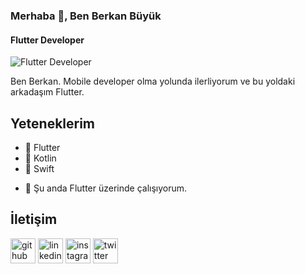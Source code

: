 ### Merhaba 👋, Ben Berkan Büyük
#### Flutter Developer
![Flutter Developer](https://miro.medium.com/max/3960/0*HICLyAdNSIyT0ODU.jpg)

Ben Berkan. Mobile developer olma yolunda ilerliyorum ve bu yoldaki arkadaşım Flutter.

## Yeteneklerim 
* 📱 Flutter
* 📱 Kotlin
* 📱 Swift

- 🔭 Şu anda Flutter üzerinde çalışıyorum.

## İletişim
[<img src='https://cdn.jsdelivr.net/npm/simple-icons@3.0.1/icons/github.svg' alt='github' height='40'>](https://github.com/BerkanBuyuk)  [<img src='https://cdn.jsdelivr.net/npm/simple-icons@3.0.1/icons/linkedin.svg' alt='linkedin' height='40'>](https://www.linkedin.com/in/berkan-b%C3%BCy%C3%BCk-b8540518a/)  [<img src='https://cdn.jsdelivr.net/npm/simple-icons@3.0.1/icons/instagram.svg' alt='instagram' height='40'>](https://www.instagram.com/brknbyk/)  [<img src='https://cdn.jsdelivr.net/npm/simple-icons@3.0.1/icons/twitter.svg' alt='twitter' height='40'>](https://twitter.com/brknbyk)  
